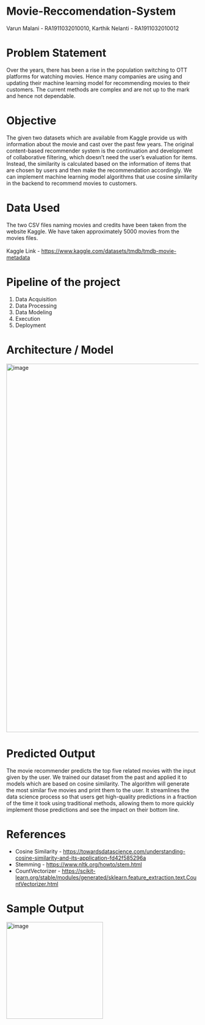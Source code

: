 # Movie-Reccomendation-System

Varun Malani - RA1911032010010, Karthik Nelanti - RA1911032010012

# Problem Statement

Over the years, there has been a rise in the population switching to OTT platforms for watching movies. Hence many companies are using and updating their machine learning model for recommending movies to their customers. The current methods are complex and are not up to the mark and hence not dependable.

# Objective

The given two datasets which are available from Kaggle provide us with information about the movie and cast over the past few years. The original content-based recommender system is the continuation and development of collaborative filtering, which doesn’t need the user’s evaluation for items. Instead, the similarity is calculated based on the information of items that are chosen by users and then make the recommendation accordingly. We can implement machine learning model algorithms that use cosine similarity in the backend to recommend movies to customers.

# Data Used 

The two CSV files naming movies and credits have been taken from the website Kaggle. We have taken approximately 5000 movies from the movies files. 
<br>
<br> 
Kaggle Link - https://www.kaggle.com/datasets/tmdb/tmdb-movie-metadata 

# Pipeline of the project
1. Data Acquisition 
2. Data Processing
3. Data Modeling
4. Execution
5. Deployment

# Architecture / Model

<img width="963" alt="image" src="https://user-images.githubusercontent.com/51241123/163738726-0544d064-3684-4ead-b721-dad1a594ebff.png">


# Predicted Output

The movie recommender predicts the top five related movies with the input given by the user. We trained our dataset from the past and applied it to models which are based on cosine similarity. The algorithm will generate the most similar five movies and print them to the user. It streamlines the data science process so that users get high-quality predictions in a fraction of the time it took using traditional methods, allowing them to more quickly implement those predictions and see the impact on their bottom line.

# References
- Cosine Similarity - https://towardsdatascience.com/understanding-cosine-similarity-and-its-application-fd42f585296a
- Stemming - https://www.nltk.org/howto/stem.html
- CountVectorizer - https://scikit-learn.org/stable/modules/generated/sklearn.feature_extraction.text.CountVectorizer.html

# Sample Output

<img width="253" alt="image" src="https://user-images.githubusercontent.com/51241123/163738678-3e96dbf8-5472-4908-b577-9ef6dfc6959b.png">


